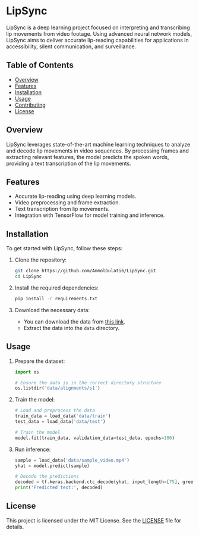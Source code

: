# LipSync

LipSync is a deep learning project focused on interpreting and transcribing lip movements from video footage. Using advanced neural network models, LipSync aims to deliver accurate lip-reading capabilities for applications in accessibility, silent communication, and surveillance.

## Table of Contents
- [Overview](#overview)
- [Features](#features)
- [Installation](#installation)
- [Usage](#usage)
- [Contributing](#contributing)
- [License](#license)

## Overview
LipSync leverages state-of-the-art machine learning techniques to analyze and decode lip movements in video sequences. By processing frames and extracting relevant features, the model predicts the spoken words, providing a text transcription of the lip movements.

## Features
- Accurate lip-reading using deep learning models.
- Video preprocessing and frame extraction.
- Text transcription from lip movements.
- Integration with TensorFlow for model training and inference.

## Installation

To get started with LipSync, follow these steps:

1. Clone the repository:
    ```bash
    git clone https://github.com/AnmolGulati6/LipSync.git
    cd LipSync
    ```

2. Install the required dependencies:
    ```bash
    pip install -r requirements.txt
    ```

3. Download the necessary data:
    - You can download the data from [this link](https://drive.google.com/uc?id=1YlvpDLix3S-U8fd-gqRwPcWXAXm8JwjL).
    - Extract the data into the `data` directory.

## Usage

1. Prepare the dataset:
    ```python
    import os

    # Ensure the data is in the correct directory structure
    os.listdir('data/alignments/s1')
    ```

2. Train the model:
    ```python
    # Load and preprocess the data
    train_data = load_data('data/train')
    test_data = load_data('data/test')

    # Train the model
    model.fit(train_data, validation_data=test_data, epochs=100)
    ```

3. Run inference:
    ```python
    sample = load_data('data/sample_video.mp4')
    yhat = model.predict(sample)

    # Decode the predictions
    decoded = tf.keras.backend.ctc_decode(yhat, input_length=[75], greedy=True)[0][0].numpy()
    print('Predicted text:', decoded)
    ```

## License

This project is licensed under the MIT License. See the [LICENSE](LICENSE) file for details.
